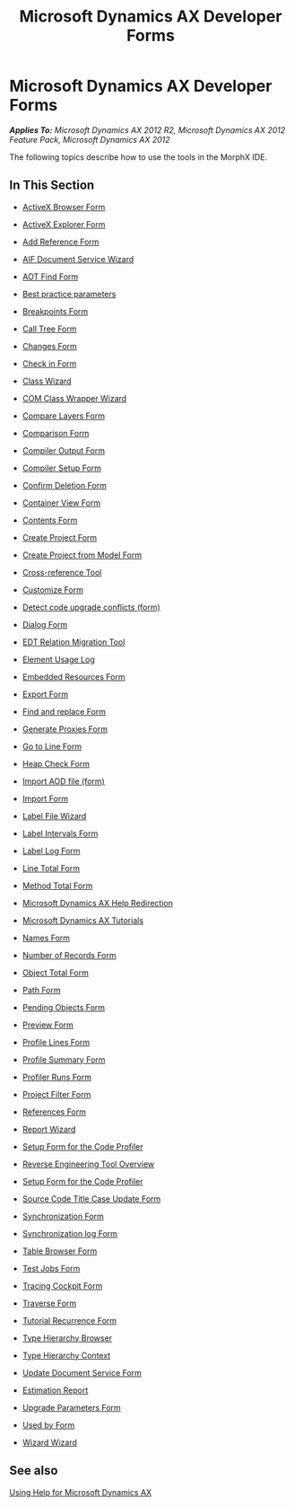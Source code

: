 ﻿---
title: Microsoft Dynamics AX Developer Forms
TOCTitle: Developer Forms
ms:assetid: 7243ed09-984f-4c31-b471-3cecf1b7d200
ms:mtpsurl: https://msdn.microsoft.com/en-us/library/Hh272141(v=AX.60)
ms:contentKeyID: 36542901
ms.date: 11/07/2012
mtps_version: v=AX.60
f1_keywords:
- Forms.SysAOTBrowser
---

# Microsoft Dynamics AX Developer Forms 


_**Applies To:** Microsoft Dynamics AX 2012 R2, Microsoft Dynamics AX 2012 Feature Pack, Microsoft Dynamics AX 2012_

The following topics describe how to use the tools in the MorphX IDE.

## In This Section

  - [ActiveX Browser Form](https://msdn.microsoft.com/en-us/library/aa616671\(v=ax.60\))  

  - [ActiveX Explorer Form](https://msdn.microsoft.com/en-us/library/aa583038\(v=ax.60\))  

  - [Add Reference Form](https://msdn.microsoft.com/en-us/library/aa499115\(v=ax.60\))  

  - [AIF Document Service Wizard](https://msdn.microsoft.com/en-us/library/hh272145\(v=ax.60\))  

  - [AOT Find Form](https://msdn.microsoft.com/en-us/library/aa631163\(v=ax.60\))  

  - [Best practice parameters](best-practice-parameters.md)  

  - [Breakpoints Form](https://msdn.microsoft.com/en-us/library/bb147534\(v=ax.60\))  

  - [Call Tree Form](https://msdn.microsoft.com/en-us/library/aa572953\(v=ax.60\))  

  - [Changes Form](https://msdn.microsoft.com/en-us/library/aa553089\(v=ax.60\))  

  - [Check in Form](https://msdn.microsoft.com/en-us/library/aa589701\(v=ax.60\))  

  - [Class Wizard](https://msdn.microsoft.com/en-us/library/cc556768\(v=ax.60\))  

  - [COM Class Wrapper Wizard](https://msdn.microsoft.com/en-us/library/aa590857\(v=ax.60\))  

  - [Compare Layers Form](https://msdn.microsoft.com/en-us/library/aa590245\(v=ax.60\))  

  - [Comparison Form](https://msdn.microsoft.com/en-us/library/aa550421\(v=ax.60\))  

  - [Compiler Output Form](https://msdn.microsoft.com/en-us/library/aa499387\(v=ax.60\))  

  - [Compiler Setup Form](https://msdn.microsoft.com/en-us/library/aa617600\(v=ax.60\))  

  - [Confirm Deletion Form](https://msdn.microsoft.com/en-us/library/aa585881\(v=ax.60\))  

  - [Container View Form](https://msdn.microsoft.com/en-us/library/aa628593\(v=ax.60\))  

  - [Contents Form](https://msdn.microsoft.com/en-us/library/aa597275\(v=ax.60\))  

  - [Create Project Form](https://msdn.microsoft.com/en-us/library/hh272136\(v=ax.60\))  

  - [Create Project from Model Form](https://msdn.microsoft.com/en-us/library/hh272138\(v=ax.60\))  

  - [Cross-reference Tool](cross-reference-tool.md)  

  - [Customize Form](https://msdn.microsoft.com/en-us/library/aa618855\(v=ax.60\))  

  - [Detect code upgrade conflicts (form)](https://msdn.microsoft.com/en-us/library/hh272148\(v=ax.60\))  

  - [Dialog Form](https://msdn.microsoft.com/en-us/library/aa596676\(v=ax.60\))  

  - [EDT Relation Migration Tool](edt-relation-migration-tool.md)  

  - [Element Usage Log](https://msdn.microsoft.com/en-us/library/hh272139\(v=ax.60\))  

  - [Embedded Resources Form](https://msdn.microsoft.com/en-us/library/hh272135\(v=ax.60\))  

  - [Export Form](https://msdn.microsoft.com/en-us/library/aa623060\(v=ax.60\))  

  - [Find and replace Form](https://msdn.microsoft.com/en-us/library/aa585062\(v=ax.60\))  

  - [Generate Proxies Form](https://msdn.microsoft.com/en-us/library/hh272140\(v=ax.60\))  

  - [Go to Line Form](https://msdn.microsoft.com/en-us/library/aa617731\(v=ax.60\))  

  - [Heap Check Form](https://msdn.microsoft.com/en-us/library/aa498300\(v=ax.60\))  

  - [Import AOD file (form)](https://msdn.microsoft.com/en-us/library/hh272144\(v=ax.60\))  

  - [Import Form](https://msdn.microsoft.com/en-us/library/aa575673\(v=ax.60\))  

  - [Label File Wizard](https://msdn.microsoft.com/en-us/library/aa625845\(v=ax.60\))  

  - [Label Intervals Form](https://msdn.microsoft.com/en-us/library/aa619605\(v=ax.60\))  

  - [Label Log Form](https://msdn.microsoft.com/en-us/library/aa552926\(v=ax.60\))  

  - [Line Total Form](https://msdn.microsoft.com/en-us/library/aa659317\(v=ax.60\))  

  - [Method Total Form](https://msdn.microsoft.com/en-us/library/aa653376\(v=ax.60\))  

  - [Microsoft Dynamics AX Help Redirection](https://msdn.microsoft.com/en-us/library/hh272147\(v=ax.60\))  

  - [Microsoft Dynamics AX Tutorials](https://msdn.microsoft.com/en-us/library/hh272143\(v=ax.60\))  

  - [Names Form](https://msdn.microsoft.com/en-us/library/aa883034\(v=ax.60\))  

  - [Number of Records Form](https://msdn.microsoft.com/en-us/library/aa558138\(v=ax.60\))  

  - [Object Total Form](https://msdn.microsoft.com/en-us/library/aa870092\(v=ax.60\))  

  - [Path Form](https://msdn.microsoft.com/en-us/library/aa854273\(v=ax.60\))  

  - [Pending Objects Form](https://msdn.microsoft.com/en-us/library/aa845998\(v=ax.60\))  

  - [Preview Form](https://msdn.microsoft.com/en-us/library/aa548469\(v=ax.60\))  

  - [Profile Lines Form](https://msdn.microsoft.com/en-us/library/aa592297\(v=ax.60\))  

  - [Profile Summary Form](https://msdn.microsoft.com/en-us/library/aa655766\(v=ax.60\))  

  - [Profiler Runs Form](https://msdn.microsoft.com/en-us/library/aa640755\(v=ax.60\))  

  - [Project Filter Form](https://msdn.microsoft.com/en-us/library/aa615051\(v=ax.60\))  

  - [References Form](https://msdn.microsoft.com/en-us/library/aa630288\(v=ax.60\))  

  - [Report Wizard](https://msdn.microsoft.com/en-us/library/aa620747\(v=ax.60\))  

  - [Setup Form for the Code Profiler](https://msdn.microsoft.com/en-us/library/aa878061\(v=ax.60\))  

  - [Reverse Engineering Tool Overview](reverse-engineering-tool-overview.md)  

  - [Setup Form for the Code Profiler](https://msdn.microsoft.com/en-us/library/aa878061\(v=ax.60\))  

  - [Source Code Title Case Update Form](https://msdn.microsoft.com/en-us/library/cc582735\(v=ax.60\))  

  - [Synchronization Form](https://msdn.microsoft.com/en-us/library/aa857785\(v=ax.60\))  

  - [Synchronization log Form](https://msdn.microsoft.com/en-us/library/aa598375\(v=ax.60\))  

  - [Table Browser Form](https://msdn.microsoft.com/en-us/library/aa584230\(v=ax.60\))  

  - [Test Jobs Form](https://msdn.microsoft.com/en-us/library/aa885851\(v=ax.60\))  

  - [Tracing Cockpit Form](https://msdn.microsoft.com/en-us/library/hh272149\(v=ax.60\))  

  - [Traverse Form](https://msdn.microsoft.com/en-us/library/aa643050\(v=ax.60\))  

  - [Tutorial Recurrence Form](https://msdn.microsoft.com/en-us/library/aa574241\(v=ax.60\))  

  - [Type Hierarchy Browser](https://msdn.microsoft.com/en-us/library/hh272137\(v=ax.60\))  

  - [Type Hierarchy Context](https://msdn.microsoft.com/en-us/library/hh272146\(v=ax.60\))  

  - [Update Document Service Form](https://msdn.microsoft.com/en-us/library/cc569346\(v=ax.60\))  

  - [Estimation Report](https://msdn.microsoft.com/en-us/library/cc580715\(v=ax.60\))  

  - [Upgrade Parameters Form](https://msdn.microsoft.com/en-us/library/cc599400\(v=ax.60\))  

  - [Used by Form](https://msdn.microsoft.com/en-us/library/aa557677\(v=ax.60\))  

  - [Wizard Wizard](https://msdn.microsoft.com/en-us/library/cc594039\(v=ax.60\))  

## See also

[Using Help for Microsoft Dynamics AX](https://msdn.microsoft.com/en-us/library/aa556994\(v=ax.60\))

